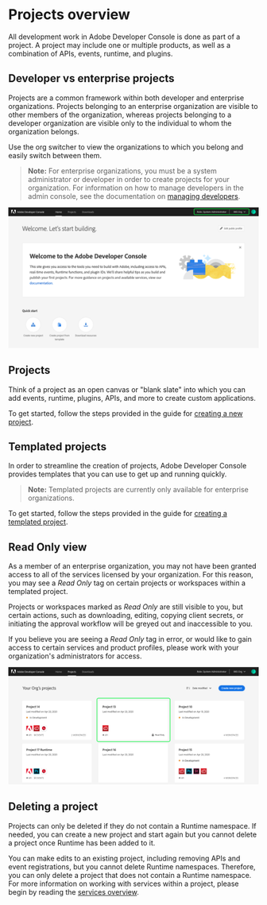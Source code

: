 # Projects overview

All development work in Adobe Developer Console is done as part of a project. A project may include one or multiple products, as well as a combination of APIs, events, runtime, and plugins. 

## Developer vs enterprise projects

Projects are a common framework within both developer and enterprise organizations. Projects belonging to an enterprise organization are visible to other members of the organization, whereas projects belonging to a developer organization are visible only to the individual to whom the organization belongs.

Use the org switcher to view the organizations to which you belong and easily switch between them.

> **Note:** For enterprise organizations, you must be a system administrator or developer in order to create projects for your organization. For information on how to manage developers in the admin console, see the documentation on [managing developers](https://helpx.adobe.com/enterprise/using/manage-developers.html).

![Organization switcher on the Console home screen.](images/switch-organizations.png)

## Projects

Think of a project as an open canvas or "blank slate" into which you can add events, runtime, plugins, APIs, and more to create custom applications.

To get started, follow the steps provided in the guide for [creating a new project](projects-new.md).

## Templated projects

In order to streamline the creation of projects, Adobe Developer Console provides templates that you can use to get up and running quickly. 

> **Note:** Templated projects are currently only available for enterprise organizations.

To get started, follow the steps provided in the guide for [creating a templated project](projects-template.md).

## Read Only view

As a member of an enterprise organization, you may not have been granted access to all of the services licensed by your organization. For this reason, you may see a *Read Only* tag on certain projects or workspaces within a templated project.

Projects or workspaces marked as *Read Only* are still visible to you, but certain actions, such as downloading, editing, copying client secrets, or initiating the approval workflow will be greyed out and inaccessible to you.

If you believe you are seeing a *Read Only* tag in error, or would like to gain access to certain services and product profiles, please work with your organization's administrators for access.

![](images/projects-read-only.png)

## Deleting a project

Projects can only be deleted if they do not contain a Runtime namespace. If needed, you can create a new project and start again but you cannot delete a project once Runtime has been added to it. 

You can make edits to an existing project, including removing APIs and event registrations, but you cannot delete Runtime namespaces. Therefore, you can only delete a project that does not contain a Runtime namespace. For more information on working with services within a project, please begin by reading the [services overview](services.md).